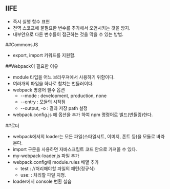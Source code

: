 
## IIFE
  * 즉시 실행 함수 표현
  * 전역 스코프에 불필요한 변수를 추가해서 오염시키는 것을 방지.
  * 내부안으로 다른 변수들이 접근하는 것을 막을 수 있는 방법.
  
##CommonsJS
  * export, import 키워드를 지원함.
  
##Webpack이 필요한 이유
  * module 타입을 어느 브라우져에서 사용하기 위함이다.
  * 여러개의 파일을 하나로 합치는 번들러이다.
  * webpack 명령어 필수 옵션
    * --mode : development, production, none
    * --entry : 모듈의 시작점
    * --output, -o : 결과 저장 path 설정
  * webpack.config.js 에 옵션을 추가 하여 npm 명령어로 빌드(번들링)한다.
  
##로더
  * webpack에서의 loader는 모든 파일(스타일시트, 이미지, 폰트 등)을 모듈로 바라본다.
  * import 구문을 사용하면 자바스크립트 코드 안으로 가져올 수 있다.
  * my-webpack-loader.js 파일 추가
  * webpack.config에 module.rules 배열 추가
    * test : //처리해야할 파일의 패턴(정규식)
    * use: : 처리할 파일 지정.
  * loader에서 console 변환 실습
    

